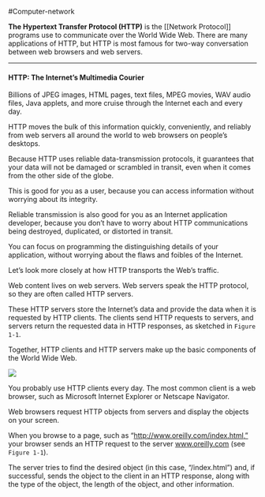#Computer-network


**The Hypertext Transfer Protocol (HTTP)** is the [[Network Protocol]] programs use to communicate over the World Wide Web. There are many applications of HTTP, but HTTP is most famous for two-way conversation between web browsers and web servers.

---
#### **HTTP: The Internet’s Multimedia Courier**

Billions of JPEG images, HTML pages, text files, MPEG movies, WAV audio files, Java applets, and more cruise through the Internet each and every day. 

HTTP moves the bulk of this information quickly, conveniently, and reliably from web servers all around the world to web browsers on people’s desktops.

Because HTTP uses reliable data-transmission protocols, it guarantees that your data will not be damaged or scrambled in transit, even when it comes from the other side of the globe. 

This is good for you as a user, because you can access information without
worrying about its integrity. 

Reliable transmission is also good for you as an Internet application developer, because you don’t have to worry about HTTP communications being destroyed, duplicated, or distorted in transit. 

You can focus on programming the distinguishing details of your application, without worrying about the flaws and foibles of the Internet. 

Let’s look more closely at how HTTP transports the Web’s traffic.

Web content lives on web servers. Web servers speak the HTTP protocol, so they are often called HTTP servers. 

These HTTP servers store the Internet’s data and provide the data when it is requested by HTTP clients. The clients send HTTP requests to servers, and servers return the requested data in HTTP responses, as sketched in `Figure 1-1`.

Together, HTTP clients and HTTP servers make up the basic components of the World Wide Web.

![](http-client-server-model.png)


You probably use HTTP clients every day. The most common client is a web
browser, such as Microsoft Internet Explorer or Netscape Navigator. 

Web browsers request HTTP objects from servers and display the objects on your screen.

When you browse to a page, such as “http://www.oreilly.com/index.html,” your
browser sends an HTTP request to the server www.oreilly.com 
(see `Figure 1-1`). 

The server tries to find the desired object (in this case, “/index.html”) and, if successful, sends the object to the client in an HTTP response, along with the type of the object, the length of the object, and other information.




